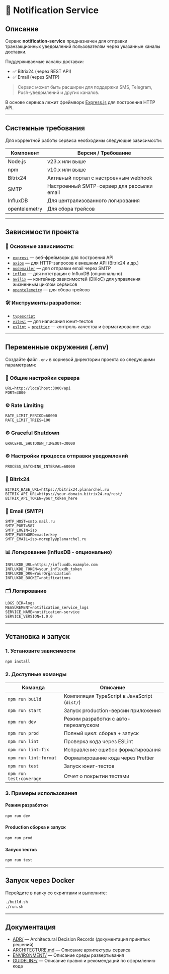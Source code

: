 # 📨 Notification Service

## Описание

Сервис **notification-service** предназначен для отправки транзакционных уведомлений пользователям через указанные каналы доставки.

Поддерживаемые каналы доставки:

- ✅ Bitrix24 (через REST API)
- ✅ Email (через SMTP)

> Сервис может быть расширен для поддержки SMS, Telegram, Push-уведомлений и других каналов.

В основе сервиса лежит фреймворк [Express.js](https://expressjs.com/) для построения HTTP API.

---

## Системные требования

Для корректной работы сервиса необходимы следующие зависимости:

| Компонент     | Версия / Требование                        |
| ------------- | ------------------------------------------ |
| Node.js       | v23.x или выше                             |
| npm           | v10.x или выше                             |
| Bitrix24      | Активный портал с настроенным webhook      |
| SMTP          | Настроенный SMTP-сервер для рассылки email |
| InfluxDB      | Для централизованного логирования          |
| opentelemetry | Для сбора трейсов                          |

---

## Зависимости проекта

### 🔧 Основные зависимости:

- [`express`](https://expressjs.com/) — веб-фреймворк для построения API
- [`axios`](https://axios-http.com/) — для HTTP-запросов к внешним API (Bitrix24 и др.)
- [`nodemailer`](https://nodemailer.com/) — для отправки email через SMTP
- [`influx`](https://www.npmjs.com/package/influx) — для интеграции с InfluxDB (опционально)
- [`awilix`](https://github.com/jeffijoe/awilix) — контейнер зависимостей (DI/IoC) для управления жизненным циклом сервисов
- [`opentelemetry`](https://opentelemetry.io/) — для сбора трейсов

### 🛠️ Инструменты разработки:

- [`typescript`](https://www.typescriptlang.org/)
- [`vitest`](https://vitest.dev/) — для написания юнит-тестов
- [`eslint`](https://eslint.org/) + [`prettier`](https://prettier.io/) — контроль качества и форматирование кода

---

## Переменные окружения (.env)

Создайте файл `.env` в корневой директории проекта со следующими параметрами:

### 🔧 Общие настройки сервера

```env
URL=http://localhost:3000/api
PORT=3000
```

### ⚙️ Rate Limiting

```env
RATE_LIMIT_PERIOD=60000
RATE_LIMIT_TRIES=100
```

### ⚙️ Graceful Shutdown

```env
GRACEFUL_SHUTDOWN_TIMEOUT=30000
```

### ⚙️ Настройки процесса отправки уведомлений

```env
PROCESS_BATCHING_INTERVAL=60000
```

### 📡 Bitrix24

```env
BITRIX_BASE_URL=https://bitrix24.planarchel.ru
BITRIX_API_URL=https://your-domain.bitrix24.ru/rest/
BITRIX_API_TOKEN=your_token_here
```

### 📧 Email (SMTP)

```env
SMTP_HOST=smtp.mail.ru
SMTP_PORT=587
SMTP_LOGIN=isp
SMTP_PASSWORD=masterkey
SMTP_EMAIL=isp-noreply@planarchel.ru
```

### 📊 Логирование (InfluxDB - опционально)

```env
INFLUXDB_URL=https://influxdb.example.com
INFLUXDB_TOKEN=your_influxdb_token
INFLUXDB_ORG=YourOrganization
INFLUXDB_BUCKET=notifications
```

### 🗂️ Логирование

```env
LOGS_DIR=logs
MEASUREMENT=notification_service_logs
SERVICE_NAME=notification-service
SERVICE_VERSION=1.0.0
```

---

## Установка и запуск

### 1. Установите зависимости

```bash
npm install
```

### 2. Доступные команды

| Команда                 | Описание                                     |
| ----------------------- | -------------------------------------------- |
| `npm run build`         | Компиляция TypeScript в JavaScript (`dist/`) |
| `npm run start`         | Запуск production-версии приложения          |
| `npm run dev`           | Режим разработки с авто-перезапуском         |
| `npm run prod`          | Полный цикл: сборка + запуск                 |
| `npm run lint`          | Проверка кода через ESLint                   |
| `npm run lint:fix`      | Исправление ошибок форматирования            |
| `npm run lint:format`   | Форматирование кода через Prettier           |
| `npm run test`          | Запуск юнит-тестов                           |
| `npm run test:coverage` | Отчет о покрытии тестами                     |

### 3. Примеры использования

#### Режим разработки

```bash
npm run dev
```

#### Production сборка и запуск

```bash
npm run prod
```

#### Запуск тестов

```bash
npm run test
```

---

## Запуск через Docker

Перейдите в папку со скриптами и выполните:

```bash
./build.sh
./run.sh
```

---

## Документация

- [ADR/](./docs/adr/) — Architectural Decision Records (документация принятых решений)
- [ARCHITECTURE.md](./docs/architecture/architecture.md) — Описание архитектуры сервиса
- [ENVIRONMENT/](./docs/environment.md) — Описание среды развертывания
- [GUIDELINE/](./docs/guideline.md) — Описание правил и рекомендаций по оформлению кода
